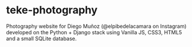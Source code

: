 # teke-photography
Photography website for Diego Muñoz (@elpibedelacamara on Instagram) developed on the Python + Django stack using Vanilla JS, CSS3, HTML5 and a small SQLite database.
